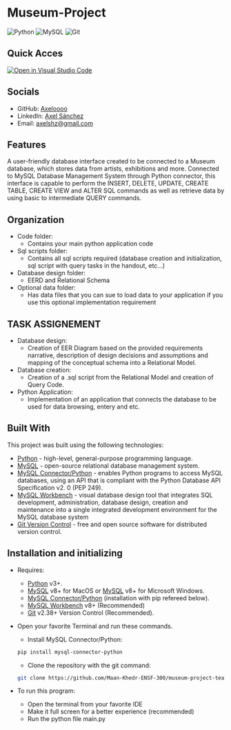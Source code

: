 # Museum-Project

![Python](https://img.shields.io/badge/python-3670A0?style=for-the-badge&logo=python&logoColor=ffdd54) ![MySQL](https://img.shields.io/badge/MySQL-005C84?style=for-the-badge&logo=mysql&logoColor=white) ![Git](https://img.shields.io/badge/git-%23F05033.svg?style=for-the-badge&logo=git&logoColor=white)

## Quick Acces

[![Open in Visual Studio Code](https://classroom.github.com/assets/open-in-vscode-c66648af7eb3fe8bc4f294546bfd86ef473780cde1dea487d3c4ff354943c9ae.svg)](https://classroom.github.com/online_ide?assignment_repo_id=9427580&assignment_repo_type=AssignmentRepo)

## Socials

- GitHub: [Axeloooo](https://github.com/Axeloooo)
- LinkedIn: [Axel Sánchez](https://www.linkedin.com/in/axel-s%C3%A1nchez-a1089b23a/)
- Email: [axelshz@gmail.com](axelshz@gmail.com)

## Features

A user-friendly database interface created to be connected to a Museum database, which stores data from artists, exhibitions and more. Connected to MySQL Database Management System through Python connector, this interface is capable to perform the INSERT, DELETE, UPDATE, CREATE TABLE, CREATE VIEW and ALTER SQL commands as well as retrieve data by using basic to intermediate QUERY commands.

## Organization

- Code folder:
  - Contains your main python application code
- Sql scripts folder:
  - Contains all sql scripts required (database creation and initialization, sql script with query tasks in the handout, etc...)
- Database design folder:
  - EERD and Relational Schema
- Optional data folder:
  - Has data files that you can sue to load data to your application if you use this optional implementation requirement

## TASK ASSIGNEMENT

- Database design:
  - Creation of EER Diagram based on the provided requirements narrative, description of design decisions and assumptions and mapping of the conceptual schema into a Relational Model.
- Database creation:
  - Creation of a .sql script from the Relational Model and creation of Query Code.
- Python Application:
  - Implementation of an application that connects the database to be used for data browsing, entery and etc.

## Built With

This project was built using the following technologies:

- [Python](https://www.python.org/) - high-level, general-purpose programming language.
- [MySQL](https://www.mysql.com/) - open-source relational database management system.
- [MySQL Connector/Python](https://dev.mysql.com/doc/connector-python/en/) - enables Python programs to access MySQL databases, using an API that is compliant with the Python Database API Specification v2. 0 (PEP 249).
- [MySQL Workbench](https://www.mysql.com/products/workbench/) - visual database design tool that integrates SQL development, administration, database design, creation and maintenance into a single integrated development environment for the MySQL database system
- [Git Version Control](https://git-scm.com/) - free and open source software for distributed version control.

## Installation and initializing

- Requires:

  - [Python](https://www.python.org/downloads/) v3+.
  - [MySQL](https://dev.mysql.com/downloads/mysql/) v8+ for MacOS or [MySQL](https://dev.mysql.com/downloads/installer/) v8+ for Microsoft Windows.
  - [MySQL Connector/Python](https://dev.mysql.com/doc/connector-python/en/connector-python-installation-binary.html) (installation with pip refereed below).
  - [MySQL Workbench](https://dev.mysql.com/downloads/workbench/) v8+ (Recommended)
  - [Git](https://git-scm.com/downloads) v2.38+ Version Control (Recommended).

- Open your favorite Terminal and run these commands.

  - Install MySQL Connector/Python:

  ```sh
  pip install mysql-connector-python
  ```

  - Clone the repository with the git command:

  ```sh
  git clone https://github.com/Maan-Khedr-ENSF-300/museum-project-team-18.git
  ```

- To run this program:
  - Open the terminal from your favorite IDE
  - Make it full screen for a better experience (recommended)
  - Run the python file main.py
